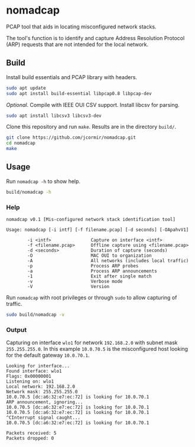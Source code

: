 # nomadcap

PCAP tool that aids in locating misconfigured network stacks.

The tool's function is to identify and capture Address Resolution Protocol (ARP)
requests that are not intended for the local network.

## Build

Install build essentials and PCAP library with headers.

```bash
sudo apt update
sudo apt install build-essential libpcap0.8 libpcap-dev
```

*Optional*. Compile with IEEE OUI CSV support. Install libcsv for parsing.

```bash
sudo apt install libcsv3 libcsv3-dev
```

Clone this repository and run `make`. Results are in the directory `build/`.

```bash
git clone https://github.com/jcormir/nomadcap.git
cd nomadcap
make
```

## Usage

Run `nomadcap -h` to show help.

```bash
build/nomadcap -h
```

### Help

```text
nomadcap v0.1 [Mis-configured network stack identification tool]

Usage: nomadcap [-i intf] [-f filename.pcap] [-d seconds] [-OApahvV1]

        -i <intf>               Capture on interface <intf>
        -f <filename.pcap>      Offline capture using <filename.pcap>
        -d <seconds>            Duration of capture (seconds)
        -O                      MAC OUI to organization
        -A                      All networks (includes local traffic)
        -p                      Process ARP probes
        -a                      Process ARP announcements
        -1                      Exit after single match
        -v                      Verbose mode
        -V                      Version
```

Run `nomadcap` with root privileges or through `sudo` to allow capturing of traffic.

```bash
sudo build/nomadcap -v
```

### Output

Capturing on interface `wlo1` for network `192.168.2.0` with subnet mask `255.255.255.0`.
In this example `10.0.70.5` is the misconfigured host looking for the default gateway `10.0.70.1`.

```text
Looking for interface...
Found interface: wlo1
Flags: 0x00000001
Listening on: wlo1
Local network: 192.168.2.0
Network mask: 255.255.255.0
10.0.70.5 [dc:a6:32:e7:ec:72] is looking for 10.0.70.1
ARP announcement, ignoring...
10.0.70.5 [dc:a6:32:e7:ec:72] is looking for 10.0.70.1
10.0.70.5 [dc:a6:32:e7:ec:72] is looking for 10.0.70.1
^CInterrupt signal caught...
10.0.70.5 [dc:a6:32:e7:ec:72] is looking for 10.0.70.1

Packets received: 5
Packets dropped: 0
```
